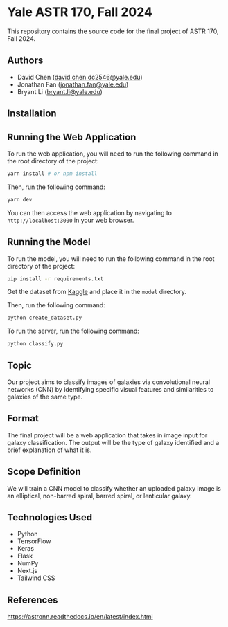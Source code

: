 # Yale ASTR 170, Fall 2024

This repository contains the source code for the final project of ASTR 170, Fall 2024. 

## Authors
- David Chen (david.chen.dc2546@yale.edu)
- Jonathan Fan (jonathan.fan@yale.edu)
- Bryant Li (bryant.li@yale.edu)

## Installation

## Running the Web Application
To run the web application, you will need to run the following command in the root directory of the project:
```bash
yarn install # or npm install
```
Then, run the following command:
```bash
yarn dev
```
You can then access the web application by navigating to `http://localhost:3000` in your web browser.

## Running the Model
To run the model, you will need to run the following command in the root directory of the project:

```bash
pip install -r requirements.txt
```

Get the dataset from [Kaggle](https://www.kaggle.com/datasets/saurabhshahane/galaxy-classification) and place it in the `model` directory.

Then, run the following command:

```bash
python create_dataset.py
```

To run the server, run the following command:

```bash
python classify.py
```

## Topic
Our project aims to classify images of galaxies via convolutional neural networks (CNN) by identifying specific visual features and similarities to galaxies of the same type.
## Format
The final project will be a web application that takes in image input for galaxy classification. The output will be the type of galaxy identified and a brief explanation of what it is. 
## Scope Definition
We will train a CNN model to classify whether an uploaded galaxy image is an elliptical, non-barred spiral, barred spiral, or lenticular galaxy.

## Technologies Used
- Python
- TensorFlow
- Keras
- Flask
- NumPy
- Next.js
- Tailwind CSS

## References
https://astronn.readthedocs.io/en/latest/index.html